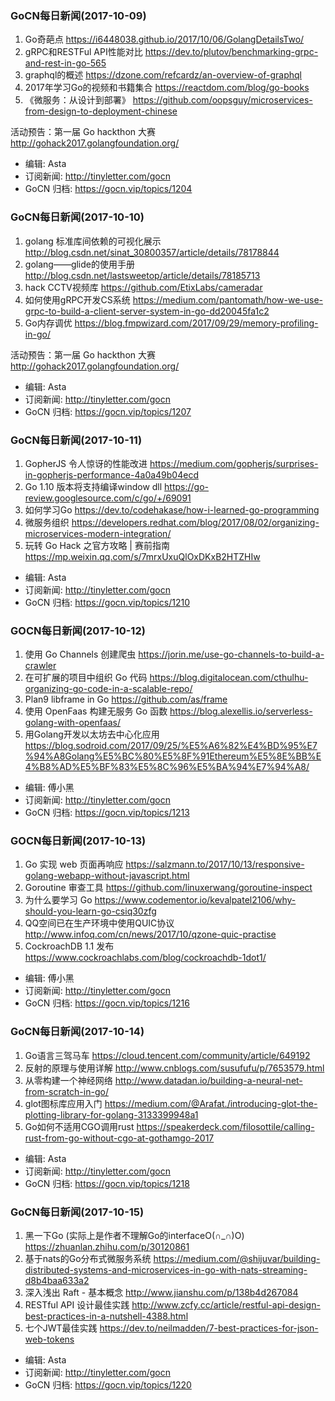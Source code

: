 ### GoCN每日新闻(2017-10-09)

1. Go奇葩点 https://i6448038.github.io/2017/10/06/GolangDetailsTwo/
2. gRPC和RESTFul API性能对比 https://dev.to/plutov/benchmarking-grpc-and-rest-in-go-565
3. graphql的概述 https://dzone.com/refcardz/an-overview-of-graphql
4. 2017年学习Go的视频和书籍集合 https://reactdom.com/blog/go-books
5. 《微服务：从设计到部署》 https://github.com/oopsguy/microservices-from-design-to-deployment-chinese

活动预告：第一届 Go hackthon 大赛 http://gohack2017.golangfoundation.org/

* 编辑: Asta
* 订阅新闻: http://tinyletter.com/gocn
* GoCN 归档: https://gocn.vip/topics/1204

### GoCN每日新闻(2017-10-10)

1. golang 标准库间依赖的可视化展示 http://blog.csdn.net/sinat_30800357/article/details/78178844
2. golang——glide的使用手册 http://blog.csdn.net/lastsweetop/article/details/78185713
3. hack CCTV视频库 https://github.com/EtixLabs/cameradar
4. 如何使用gRPC开发CS系统 https://medium.com/pantomath/how-we-use-grpc-to-build-a-client-server-system-in-go-dd20045fa1c2
5. Go内存调优 https://blog.fmpwizard.com/2017/09/29/memory-profiling-in-go/

活动预告：第一届 Go hackthon 大赛 http://gohack2017.golangfoundation.org/

* 编辑: Asta
* 订阅新闻: http://tinyletter.com/gocn
* GoCN 归档: https://gocn.vip/topics/1207

### GoCN每日新闻(2017-10-11)

1. GopherJS 令人惊讶的性能改进 https://medium.com/gopherjs/surprises-in-gopherjs-performance-4a0a49b04ecd
2. Go 1.10 版本将支持编译window dll https://go-review.googlesource.com/c/go/+/69091
3. 如何学习Go https://dev.to/codehakase/how-i-learned-go-programming
4. 微服务组织 https://developers.redhat.com/blog/2017/08/02/organizing-microservices-modern-integration/
5. 玩转 Go Hack 之官方攻略 | 赛前指南 https://mp.weixin.qq.com/s/7mrxUxuQlOxDKxB2HTZHIw

* 编辑: Asta
* 订阅新闻: http://tinyletter.com/gocn
* GoCN 归档: https://gocn.vip/topics/1210

### GOCN每日新闻(2017-10-12)

1. 使用 Go Channels 创建爬虫 https://jorin.me/use-go-channels-to-build-a-crawler
2. 在可扩展的项目中组织 Go 代码 https://blog.digitalocean.com/cthulhu-organizing-go-code-in-a-scalable-repo/
3. Plan9 libframe in Go https://github.com/as/frame
4. 使用 OpenFaas 构建无服务 Go 函数 https://blog.alexellis.io/serverless-golang-with-openfaas/
5. 用Golang开发以太坊去中心化应用 https://blog.sodroid.com/2017/09/25/%E5%A6%82%E4%BD%95%E7%94%A8Golang%E5%BC%80%E5%8F%91Ethereum%E5%8E%BB%E4%B8%AD%E5%BF%83%E5%8C%96%E5%BA%94%E7%94%A8/

* 编辑: 傅小黑
* 订阅新闻: http://tinyletter.com/gocn
* GoCN 归档: https://gocn.vip/topics/1213

### GOCN每日新闻(2017-10-13)

1. Go 实现 web 页面再响应 https://salzmann.to/2017/10/13/responsive-golang-webapp-without-javascript.html
2. Goroutine 审查工具 https://github.com/linuxerwang/goroutine-inspect
3. 为什么要学习 Go https://www.codementor.io/kevalpatel2106/why-should-you-learn-go-csiq30zfg
4. QQ空间已在生产环境中使用QUIC协议 http://www.infoq.com/cn/news/2017/10/qzone-quic-practise
5. CockroachDB 1.1 发布 https://www.cockroachlabs.com/blog/cockroachdb-1dot1/

* 编辑: 傅小黑
* 订阅新闻: http://tinyletter.com/gocn
* GoCN 归档: https://gocn.vip/topics/1216

### GoCN每日新闻(2017-10-14)

1. Go语言三驾马车 https://cloud.tencent.com/community/article/649192
2. 反射的原理与使用详解 http://www.cnblogs.com/susufufu/p/7653579.html
3. 从零构建一个神经网络 http://www.datadan.io/building-a-neural-net-from-scratch-in-go/
4. glot图标库应用入门 https://medium.com/@Arafat./introducing-glot-the-plotting-library-for-golang-3133399948a1
5. Go如何不适用CGO调用rust https://speakerdeck.com/filosottile/calling-rust-from-go-without-cgo-at-gothamgo-2017

* 编辑: Asta
* 订阅新闻: http://tinyletter.com/gocn
* GoCN 归档: https://gocn.vip/topics/1218

### GoCN每日新闻(2017-10-15)

1. 黑一下Go (实际上是作者不理解Go的interfaceO(∩_∩)O) https://zhuanlan.zhihu.com/p/30120861
2. 基于nats的Go分布式微服务系统 https://medium.com/@shijuvar/building-distributed-systems-and-microservices-in-go-with-nats-streaming-d8b4baa633a2
3. 深入浅出 Raft - 基本概念 http://www.jianshu.com/p/138b4d267084
4. RESTful API 设计最佳实践 http://www.zcfy.cc/article/restful-api-design-best-practices-in-a-nutshell-4388.html
5. 七个JWT最佳实践 https://dev.to/neilmadden/7-best-practices-for-json-web-tokens

* 编辑: Asta
* 订阅新闻: http://tinyletter.com/gocn
* GoCN 归档: https://gocn.vip/topics/1220